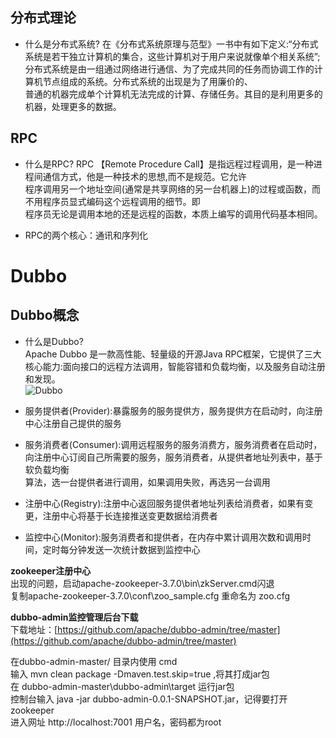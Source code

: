 ## 分布式理论
- 什么是分布式系统?
在《分布式系统原理与范型》一书中有如下定义:“分布式系统是若干独立计算机的集合，这些计算机对于用户来说就像单个相关系统”;  
分布式系统是由一组通过网络进行通信、为了完成共同的任务而协调工作的计算机节点组成的系统。分布式系统的出现是为了用廉价的、  
普通的机器完成单个计算机无法完成的计算、存储任务。其目的是利用更多的机器，处理更多的数据。

## RPC
- 什么是RPC?
RPC 【Remote Procedure Call】是指远程过程调用，是一种进程间通信方式，他是一种技术的思想,而不是规范。它允许  
程序调用另一个地址空间(通常是共享网络的另一台机器上)的过程或函数，而不用程序员显式编码这个远程调用的细节。即  
程序员无论是调用本地的还是远程的函数，本质上编写的调用代码基本相同。

- RPC的两个核心：通讯和序列化

# Dubbo
## Dubbo概念
- 什么是Dubbo?  
Apache Dubbo 是一款高性能、轻量级的开源Java RPC框架，它提供了三大核心能力:面向接口的远程方法调用，智能容错和负载均衡，以及服务自动注册和发现。  
![Dubbo](https://camo.githubusercontent.com/e11a2ff9575abc290657ba3fdbff5d36f1594e7add67a72e0eda32e449508eef/68747470733a2f2f647562626f2e6170616368652e6f72672f696d67732f6172636869746563747572652e706e67)

- 服务提供者(Provider):暴露服务的服务提供方，服务提供方在启动时，向注册中心注册自己提供的服务
- 服务消费者(Consumer):调用远程服务的服务消费方，服务消费者在启动时，向注册中心订阅自己所需要的服务，服务消费者，从提供者地址列表中，基于软负载均衡  
算法，选一台提供者进行调用，如果调用失败，再选另一台调用
- 注册中心(Registry):注册中心返回服务提供者地址列表给消费者，如果有变更，注册中心将基于长连接推送变更数据给消费者
- 监控中心(Monitor):服务消费者和提供者，在内存中累计调用次数和调用时间，定时每分钟发送一次统计数据到监控中心

**zookeeper注册中心**  
出现的问题，启动apache-zookeeper-3.7.0\bin\zkServer.cmd闪退  
复制apache-zookeeper-3.7.0\conf\zoo_sample.cfg  重命名为 zoo.cfg   


**dubbo-admin监控管理后台下载**  
下载地址：[https://github.com/apache/dubbo-admin/tree/master](https://github.com/apache/dubbo-admin/tree/master)

在dubbo-admin-master/ 目录内使用 cmd   
输入 mvn clean package -Dmaven.test.skip=true ,将其打成jar包  
在 dubbo-admin-master\dubbo-admin\target 运行jar包  
控制台输入 java -jar dubbo-admin-0.0.1-SNAPSHOT.jar，记得要打开zookeeper  
进入网址 http://localhost:7001 用户名，密码都为root

